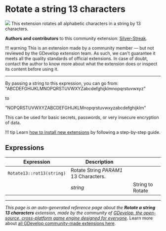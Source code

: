 # Rotate a string 13 characters

<img src="https://resources.gdevelop-app.com/assets/Icons/format-text-rotation-none.svg" class="extension-icon"></img>
This extension rotates all alphabetic characters in a string by 13 characters.

**Authors and contributors** to this community extension: [Silver-Streak](https://gd.games/Silver-Streak).

!!! warning
    This is an extension made by a community member — but not reviewed
    by the GDevelop extension team. As such, we can't guarantee it
    meets all the quality standards of official extensions. In case of
    doubt, contact the author to know more about what the extension
    does or inspect its content before using it.

---

By passing a string to this expression, you can go from:
"ABCDEFGHIJKLMNOPQRSTUVWXYZabcdefghijklmnopqrstuvwxyz"

to 

"NOPQRSTUVWXYZABCDEFGHIJKLMnopqrstuvwxyzabcdefghijklm"

This can be used for basic secrets, passwords, or very insecure encryption of data.

!!! tip
    Learn [how to install new extensions](/gdevelop5/extensions/search) by following a step-by-step guide.

## Expressions

| Expression | Description |  |
|-----|-----|-----|
| `Rotate13::rot13(string)` | Rotate String _PARAM1_  13 Characters. ||
| | _string_ | String to Rotate |

---

*This page is an auto-generated reference page about the **Rotate a string 13 characters** extension, made by the community of [GDevelop, the open-source, cross-platform game engine designed for everyone](https://gdevelop.io/).* Learn more about [all GDevelop community-made extensions here](/gdevelop5/extensions).